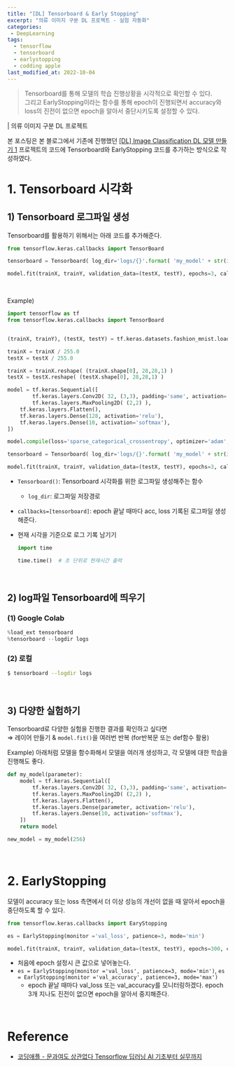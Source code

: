 ```yaml
---
title: "[DL] Tensorboard & Early Stopping"
excerpt: "의류 이미지 구분 DL 프로젝트 - 실험 자동화"
categories:
 - DeepLearning
tags:
  - tensorflow
  - tensorboard
  - earlystopping
  - codding apple
last_modified_at: 2022-10-04
---
```


> Tensorboard를 통해 모델의 학습 진행상황을 시각적으로 확인할 수 있다. <br>
> 그리고 EarlyStopping이라는 함수를 통해 epoch이 진행되면서 accuracy와 loss의 진전이 없으면 epoch을 알아서 중단시키도록 설정할 수 있다.

| 의류 이미지 구분 DL 프로젝트

본 포스팅은 본 블로그에서 기존에 진행했던 
[[DL] Image Classification DL 모델 만들기 1](https://aijinsol.github.io/deeplearning/fashion_mnist/) 프로젝트의 코드에 Tensorboard와 EarlyStopping 코드를 추가하는 방식으로 작성하였다.

# 1. Tensorboard 시각화

## 1) Tensorboard 로그파일 생성

Tensorboard를 활용하기 위해서는 아래 코드를 추가해준다.
```python
from tensorflow.keras.callbacks import TensorBoard

tensorboard = Tensorboard( log_dir='logs/{}'.format( 'my_model' + str(int(time.time())) ) )

model.fit(trainX, trainY, validation_data=(testX, testY), epochs=3, callbacks=[tensorboard])
```

<br>

Example)
```python
import tensorflow as tf 
from tensorflow.keras.callbacks import TensorBoard


(trainX, trainY), (testX, testY) = tf.keras.datasets.fashion_mnist.load_data()

trainX = trainX / 255.0
testX = testX / 255.0

trainX = trainX.reshape( (trainX.shape[0], 28,28,1) )
testX = testX.reshape( (testX.shape[0], 28,28,1) )

model = tf.keras.Sequential([
		tf.keras.layers.Conv2D( 32, (3,3), padding='same', activation='relu', input_shape=(28,28,1) ),
		tf.keras.layers.MaxPooling2D( (2,2) ),
    tf.keras.layers.Flatten(),
    tf.keras.layers.Dense(128, activation='relu'),
    tf.keras.layers.Dense(10, activation='softmax'),
])

model.compile(loss='sparse_categorical_crossentropy', optimizer='adam', metrics=['acc'])

tensorboard = Tensorboard( log_dir='logs/{}'.format( 'my_model' + str(int(time.time())) ) )  # 현재 시간 기준으로 로그파일 생성

model.fit(trainX, trainY, validation_data=(testX, testY), epochs=3, callbacks=[tensorboard])
```

+ `Tensorboard()`: Tensorboard 시각화를 위한 로그파일 생성해주는 함수
	+ `log_dir`: 로그파일 저장경로
+ `callbacks=[tensorboard]`: epoch 끝날 때마다 acc, loss 기록된 로그파일 생성해준다. 
+ 현재 시각을 기준으로 로그 기록 남기기

	```python
	import time

	time.time()  # 초 단위로 현재시간 출력
	```

<br>

## 2) log파일 Tensorboard에 띄우기

### (1) Google Colab
```python
%load_ext tensorboard
%tensorboard --logdir logs
```

### (2) 로컬
```bash
$ tensorboard --logdir logs
```

<br>

## 3) 다양한 실험하기

Tensorboard로 다양한 실험을 진행한 결과를 확인하고 싶다면 <br>
	⇒ 레이어 만들기 & `model.fit()`을 여러번 반복 (for반복문 또는 def함수 활용)

Example) 아래처럼 모델을 함수화해서 모델을 여러개 생성하고, 각 모델에 대한 학습을 진행해도 좋다.

```python
def my_model(parameter):
	model = tf.keras.Sequential([
		tf.keras.layers.Conv2D( 32, (3,3), padding='same', activation='relu', input_shape=(28,28,1) ),
		tf.keras.layers.MaxPooling2D( (2,2) ),
		tf.keras.layers.Flatten(),
		tf.keras.layers.Dense(parameter, activation='relu'),
		tf.keras.layers.Dense(10, activation='softmax'),
	])
	return model

new_model = my_model(256)
```

<br>

# 2. EarlyStopping

모델이 accuracy 또는 loss 측면에서 더 이상 성능의 개선이 없을 때 알아서 epoch을 중단하도록 할 수 있다.

```python
from tensorflow.keras.callbacks import EaryStopping

es = EarlyStopping(monitor ='val_loss', patience=3, mode='min')

model.fit(trainX, trainY, validation_data=(testX, testY), epochs=300, callbaccks=[tensorboard, es])
```

+ 처음에 epoch 설정시 큰 값으로 넣어놓는다.
+ `es = EarlyStopping(monitor ='val_loss', patience=3, mode='min')`, `es = EarlyStopping(monitor ='val_accuracy', patience=3, mode='max')`
	+ epoch 끝날 때마다 val_loss 또는 val_accuracy를 모니터링하겠다. epoch 3개 지나도 진전이 없으면 epoch을 알아서 중지해준다.

<br>

# Reference
+ [코딩애플 - 문과여도 상관없다 Tensorflow 딥러닝 AI 기초부터 실무까지](https://codingapple.com/course/python-deep-learning/)